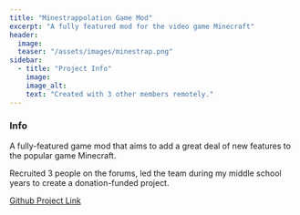 ```yaml
---
title: "Minestrappolation Game Mod"
excerpt: "A fully featured mod for the video game Minecraft"
header:
  image:
  teaser: "/assets/images/minestrap.png"
sidebar:
  - title: "Project Info"
    image:
    image_alt:
    text: "Created with 3 other members remotely."
---
```


### Info

A fully-featured game mod that aims to add a great deal of new features to the popular game Minecraft.

Recruited 3 people on the forums, led the team during my middle school years to create a donation-funded project.

[Github Project Link](https://github.com/MinestrapTeam)